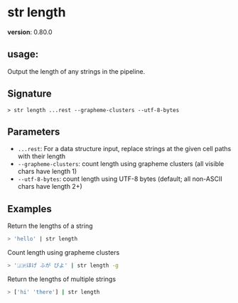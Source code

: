 # str length

**version**: 0.80.0

## **usage**:

Output the length of any strings in the pipeline.

## Signature

`> str length ...rest --grapheme-clusters --utf-8-bytes`

## Parameters

- `...rest`: For a data structure input, replace strings at the given cell paths with their length
- `--grapheme-clusters`: count length using grapheme clusters (all visible chars have length 1)
- `--utf-8-bytes`: count length using UTF-8 bytes (default; all non-ASCII chars have length 2+)

## Examples

Return the lengths of a string

```bash
> 'hello' | str length
```

Count length using grapheme clusters

```bash
> '🇯🇵ほげ ふが ぴよ' | str length -g
```

Return the lengths of multiple strings

```bash
> ['hi' 'there'] | str length
```
